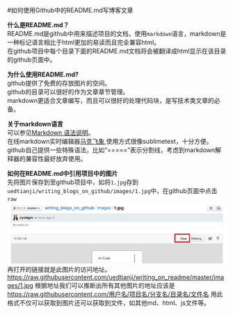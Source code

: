 #如何使用Github中的README.md写博客文章  

**什么是README.md？**  
README.md是github中用来描述项目的文档，使用```markdown```语言，markdown是一种标记语言相比于html更加的易读而且完全兼容html。  
在github项目中每个目录下面的README.md文档将会被翻译成html显示在该目录的github页面中。  


**为什么使用README.md?**  
github提供了免费的存放图片的空间。  
github的目录可以很好的作为文章章节管理。  
markdown更适合文章编写，而且可以很好的处理代码块，是写技术类文章的必备。  


**关于markdown语言**  
可以参见[Markdown 语法说明](http://wowubuntu.com/markdown/)。  
在线markdown实时编辑器[马克飞象](http://maxiang.info/),使用方式很像sublimetext，十分方便。  
github自己提供一些特殊语法，比如“=====”表示分割线，考虑到markdown解释器的兼容性最好放弃使用。  

**如何在README.md中引用项目中的图片**  
先将图片保存到至github项目中，如将```1.jpg```存到```uedtianji/writing_blogs_on_github/images/1.jpg```中，在github页面中点击```raw```  
![](https://raw.githubusercontent.com/uedtianji/writing_on_readme/master/images/1.jpg)  
再打开的链接就是此图片的访问地址。https://raw.githubusercontent.com/uedtianji/writing_on_readme/master/images/1.jpg   根据地址我们可以推断出所有其他图片的地址应该是 https://raw.githubusercontent.com/用户名/项目名/分支名/目录名/文件名  用此格式不仅可以获取到图片还可以获取到文件，如其他md、html、js文件等。  








